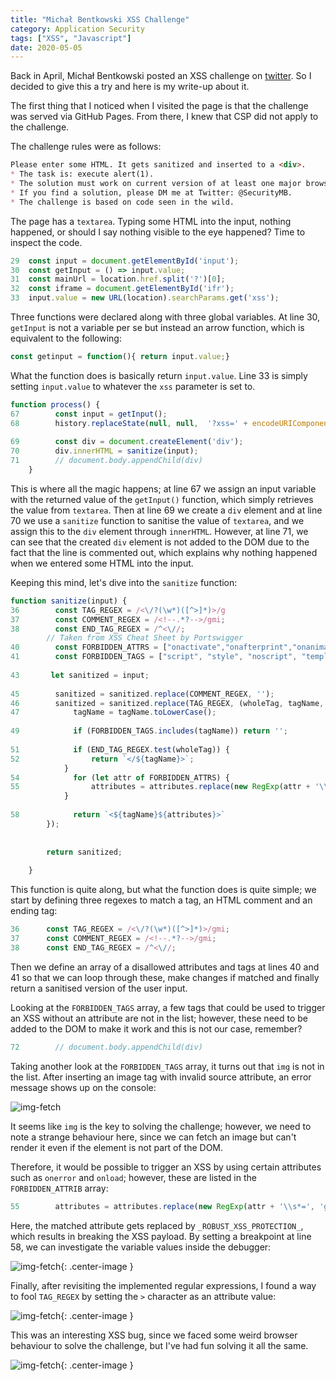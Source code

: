 ```yaml
---
title: "Michał Bentkowski XSS Challenge"
category: Application Security
tags: ["XSS", "Javascript"]
date: 2020-05-05
---
```


Back in April, Michał Bentkowski posted an XSS challenge on [twitter](https://twitter.com/SecurityMB/status/1247231885996101635). So I decided to give this a try and here is my write-up about it.

The first thing that I noticed when I visited the page is that the challenge was served via GitHub Pages. From there, I knew that CSP did not apply to the challenge. 

The challenge rules were as follows:

```markdown
Please enter some HTML. It gets sanitized and inserted to a <div>.
* The task is: execute alert(1).
* The solution must work on current version of at least one major browser (Chrome/Edge, Firefox, Safari).
* If you find a solution, please DM me at Twitter: @SecurityMB.
* The challenge is based on code seen in the wild.
```

The page has a `textarea`. Typing some HTML into the input, nothing happened, or should I say nothing visible to the eye happened? Time to inspect the code.

```javascript
29  const input = document.getElementById('input');
30  const getInput = () => input.value;
31  const mainUrl = location.href.split('?')[0];
32  const iframe = document.getElementById('ifr');
33  input.value = new URL(location).searchParams.get('xss');
```

Three functions were declared along with three global variables. At line 30, `getInput` is not a variable per se but instead an arrow function, which is equivalent to the following:

```javascript
const getinput = function(){ return input.value;}
```
What the function does is basically return `input.value`. Line 33 is simply setting `input.value` to whatever the `xss` parameter is set to.
```javascript
function process() {
67        const input = getInput();
68        history.replaceState(null, null,  '?xss=' + encodeURIComponent(input));
        
69        const div = document.createElement('div');
70        div.innerHTML = sanitize(input);
71        // document.body.appendChild(div)
    }
```

This is where all the magic happens; at line 67 we assign an input variable with the returned value of the `getInput()` function, which simply retrieves the value from `textarea`. Then at line 69 we create a `div` element and at line 70 we use a `sanitize` function to sanitise the value of `textarea`, and we assign this to the `div` element through `innerHTML`. However, at line 71, we can see that the created `div` element is not added to the DOM due to the fact that the line is commented out, which explains why nothing happened when we entered some HTML into the input.

Keeping this mind, let's dive into the `sanitize` function:

```javascript
function sanitize(input) {
36        const TAG_REGEX = /<\/?(\w*)([^>]*)>/g
37        const COMMENT_REGEX = /<!--.*?-->/gmi;
38        const END_TAG_REGEX = /^<\//;
        // Taken from XSS Cheat Sheet by Portswigger
40        const FORBIDDEN_ATTRS = ["onactivate","onafterprint","onanimationcancel","onanimationend","onanimationiteration","onanimationstart","onauxclick","onbeforeactivate","onbeforecopy","onbeforecut","onbeforedeactivate","onbeforepaste","onbeforeprint","onbeforeunload","onbegin","onblur","onbounce","oncanplay","oncanplaythrough","onchange","onclick","oncontextmenu","oncopy","oncut","ondblclick","ondeactivate","ondrag","ondragend","ondragenter","ondragleave","ondragover","ondragstart","ondrop","onend","onended","onerror","onfinish","onfocus","onfocusin","onfocusout","onhashchange","oninput","oninvalid","onkeydown","onkeypress","onkeyup","onload","onloadeddata","onloadedmetadata","onloadend","onloadstart","onmessage","onmousedown","onmouseenter","onmouseleave","onmousemove","onmouseout","onmouseover","onmouseup","onpageshow","onpaste","onpause","onplay","onplaying","onpointerover","onpointerdown","onpointerenter","onpointerleave","onpointermove","onpointerout","onpointerup","onpointerrawupdate","onpopstate","onreadystatechange","onrepeat","onreset","onresize","onscroll","onsearch","onseeked","onseeking","onselect","onstart","onsubmit","ontimeupdate","ontoggle","ontouchstart","ontouchend","ontouchmove","ontransitioncancel","ontransitionend","ontransitionrun","onunhandledrejection","onunload","onvolumechange","onwaiting","onwheel"];
41        const FORBIDDEN_TAGS = ["script", "style", "noscript", "template", "svg", "math"];
        
43       let sanitized = input;
    
45        sanitized = sanitized.replace(COMMENT_REGEX, '');
46        sanitized = sanitized.replace(TAG_REGEX, (wholeTag, tagName, attributes) => {
47            tagName = tagName.toLowerCase();
            
49            if (FORBIDDEN_TAGS.includes(tagName)) return '';
            
51            if (END_TAG_REGEX.test(wholeTag)) {
52                return `</${tagName}>`;
            }
54            for (let attr of FORBIDDEN_ATTRS) {
55                attributes = attributes.replace(new RegExp(attr + '\\s*=', 'gi'), '_ROBUST_XSS_PROTECTION_=');
            }
            
58            return `<${tagName}${attributes}>`
        });
        
        
        return sanitized;
        
    }
```

This function is quite along, but what the function does is quite simple; we start by defining three regexes to match a tag, an HTML comment and an ending tag:

```javascript
36      const TAG_REGEX = /<\/?(\w*)([^>]*)>/gmi;
37      const COMMENT_REGEX = /<!--.*?-->/gmi;
38      const END_TAG_REGEX = /^<\//;
```

Then we define an array of a disallowed attributes and tags at lines 40 and 41 so that we can loop through these, make changes if matched and finally return a sanitised version of the user input.

Looking at the `FORBIDDEN_TAGS` array, a few tags that could be used to trigger an XSS without an attribute are not in the list; however, these need to be added to the DOM to make it work and this is not our case, remember?

```javascript
72        // document.body.appendChild(div)
```

Taking another look at the `FORBIDDEN_TAGS` array, it turns out that `img` is not in the list. After inserting an image tag with invalid source attribute, an error message shows up on the console:

![img-fetch](/images/securitymb-xss/img-fetch.png)

It seems like `img` is the key to solving the challenge; however, we need to note a strange behaviour here, since we can fetch an image but can't render it even if the element is not part of the DOM.

Therefore, it would be possible to trigger an XSS by using certain attributes such as `onerror` and `onload`; however, these are listed in the `FORBIDDEN_ATTRIB` array:

```javascript
55        attributes = attributes.replace(new RegExp(attr + '\\s*=', 'gi'), '_ROBUST_XSS_PROTECTION_=');
```

Here, the matched attribute gets replaced by `_ROBUST_XSS_PROTECTION_`, which results in breaking the XSS payload. By setting a breakpoint at line 58, we can investigate the variable values inside the debugger: 

![img-fetch](/images/securitymb-xss/replaced-attrib.png){: .center-image }

Finally, after revisiting the implemented regular expressions, I found a way to fool `TAG_REGEX` by setting the `>` character as an attribute value:

![img-fetch](/images/securitymb-xss/fool-regex-tag.png){: .center-image }

This was an interesting XSS bug, since we faced some weird browser behaviour to solve the challenge, but I've had fun solving it all the same. 

![img-fetch](/images/securitymb-xss/thanks.png){: .center-image }